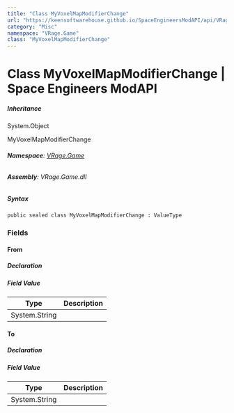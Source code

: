 ```yaml
---
title: "Class MyVoxelMapModifierChange"
url: "https://keensoftwarehouse.github.io/SpaceEngineersModAPI/api/VRage.Game.MyVoxelMapModifierChange.html"
category: "Misc"
namespace: "VRage.Game"
class: "MyVoxelMapModifierChange"
---
```


# Class MyVoxelMapModifierChange | Space Engineers ModAPI

##### Inheritance

System.Object

MyVoxelMapModifierChange

###### **Namespace**: [VRage.Game](https://keensoftwarehouse.github.io/SpaceEngineersModAPI/api/VRage.Game.html)

###### **Assembly**: VRage.Game.dll

##### Syntax

```
public sealed class MyVoxelMapModifierChange : ValueType
```

### Fields

#### From

##### Declaration

##### Field Value

| Type | Description |
| --- | --- |
| System.String |     |

#### To

##### Declaration

##### Field Value

| Type | Description |
| --- | --- |
| System.String |     |